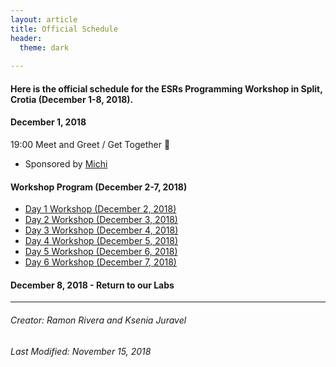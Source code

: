 ```yaml
---
layout: article
title: Official Schedule
header:
  theme: dark
    
---
```


#### Here is the official schedule for the ESRs Programming Workshop in Split, Crotia (December 1-8, 2018).   

#### December 1, 2018
19:00 Meet and Greet / Get Together :beers: 
- Sponsored by [Michi](https://www.palaeontologie.geowissenschaften.uni-muenchen.de/personen/wissenschaft/michael_eitel/index.html)

#### Workshop Program (December 2-7, 2018)

- [Day 1 Workshop (December 2, 2018)](/Day1.html)
- [Day 2 Workshop (December 3, 2018)](/ESRs-Programming-and-Bioinformatics-Workshop/Day2.html)
- [Day 3 Workshop (December 4, 2018)](/Day3.html)
- [Day 4 Workshop (December 5, 2018)](/Day4.html)
- [Day 5 Workshop (December 6, 2018)](//Day5.html)
- [Day 6 Workshop (December 7, 2018)](/Day6.html) 


#### December 8, 2018 - Return to our Labs

---
###### Creator: Ramon Rivera and Ksenia Juravel 
###### Last Modified: November 15, 2018  
